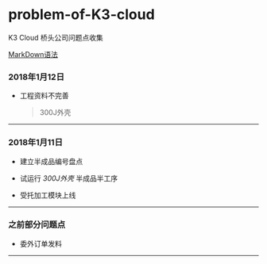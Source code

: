 # problem-of-K3-cloud
K3 Cloud 桥头公司问题点收集


[MarkDown语法](http://wowubuntu.com/markdown/index.html)



### 2018年1月12日
* 工程资料不完善
  > 300J外壳
***

### 2018年1月11日
* 建立半成品编号盘点

* 试运行 *300J外壳* 半成品半工序

* 受托加工模块上线

***

### 之前部分问题点
* 委外订单发料

***
